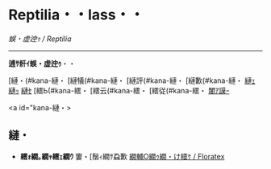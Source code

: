 # Reptilia・・lass・・

_蜈・虚迚ｩ / Reptilia_

---

**逋ｻ骭ｲ蜈・虚迚ｩ**・・


[縺・(#kana-縺・ [縺犠(#kana-縺・ [縺評(#kana-縺・ [縺歉(#kana-縺・ [縺ｪ](#kana-縺ｪ) [縺ｯ](#kana-縺ｯ) [縺ｾ](#kana-縺ｾ) [繧Ь(#kana-繧・ [繧云(#kana-繧・ [繧従(#kana-繧・ [闍ｱ謨ｰ](#kana-en)

<a id="kana-縺・></a>
## 縺・

- **繧ｫ繝｡繝ｬ繧ｪ繝ｳ** 窶・[鬚ｨ繝ｻ蝨歉 [繝輔Ο繝ｩ繝・け繧ｹ / Floratex](/monster/Floratex.md)
